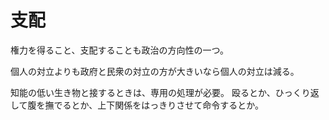 # 支配

権力を得ること、支配することも政治の方向性の一つ。

個人の対立よりも政府と民衆の対立の方が大きいなら個人の対立は減る。

知能の低い生き物と接するときは、専用の処理が必要。
殴るとか、ひっくり返して腹を撫でるとか、上下関係をはっきりさせて命令するとか。
